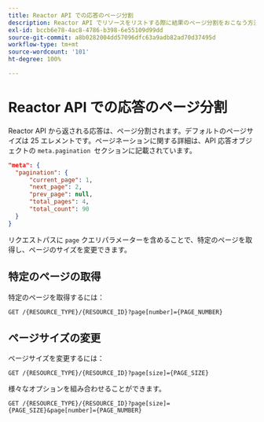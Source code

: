 ```yaml
---
title: Reactor API での応答のページ分割
description: Reactor API でリソースをリストする際に結果のページ分割をおこなう方法を説明します。
exl-id: bccb6e78-4ac8-4786-b398-6e55109d99dd
source-git-commit: a8b0282004dd57096dfc63a9adb82ad70d37495d
workflow-type: tm+mt
source-wordcount: '101'
ht-degree: 100%

---
```


# Reactor API での応答のページ分割

Reactor API から返される応答は、ページ分割されます。デフォルトのページサイズは 25 エレメントです。ページネーションに関する詳細は、API 応答オブジェクトの `meta.pagination `セクションに記載されています。

```json
"meta": {
  "pagination": {
      "current_page": 1,
      "next_page": 2,
      "prev_page": null,
      "total_pages": 4,
      "total_count": 90
  }
}
```

リクエストパスに `page` クエリパラメーターを含めることで、特定のページを取得し、ページのサイズを変更できます。

## 特定のページの取得

特定のページを取得するには：

```http
GET /{RESOURCE_TYPE}/{RESOURCE_ID}?page[number]={PAGE_NUMBER}
```

## ページサイズの変更

ページサイズを変更するには：

```http
GET /{RESOURCE_TYPE}/{RESOURCE_ID}?page[size]={PAGE_SIZE}
```

様々なオプションを組み合わせることができます。

```http
GET /{RESOURCE_TYPE}/{RESOURCE_ID}?page[size]={PAGE_SIZE}&page[number]={PAGE_NUMBER}
```

